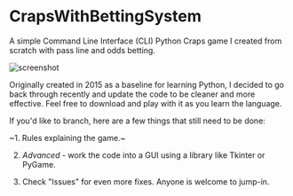 # CrapsWithBettingSystem
A simple Command Line Interface (CLI) Python Craps game I created from scratch with pass line and odds betting.

![screenshot](![screenshot](https://cld.wthms.co/07tJZq+)+)

Originally created in 2015 as a baseline for learning Python, I decided to go back through recently and update the code to be cleaner and more effective. Feel free to download and play with it as you learn the language.

If you'd like to branch, here are a few things that still need to be done:

~1. Rules explaining the game.~

2. *Advanced* - work the code into a GUI using a library like Tkinter or PyGame.

3. Check "Issues" for even more fixes. Anyone is welcome to jump-in.


